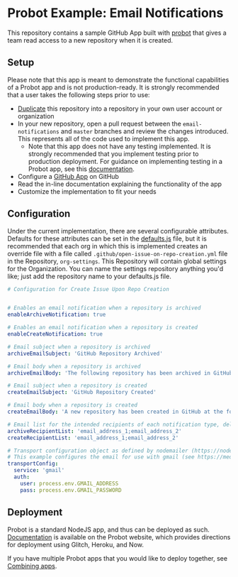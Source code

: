 # Probot Example: Email Notifications

This repository contains a sample GitHub App built with [probot](https://github.com/probot/probot) that gives a team read access to a new repository when it is created.

## Setup

Please note that this app is meant to demonstrate the functional capabilities of a Probot app and is not production-ready. It is strongly recommended that a user takes the following steps prior to use:

- [Duplicate](https://help.github.com/articles/duplicating-a-repository/) this repository into a repository in your own user account or organization
- In your new repository, open a pull request between the `email-notifications` and `master` branches and review the changes introduced. This represents all of the code used to implement this app.
  - Note that this app does not have any testing implemented. It is strongly recommended that you implement testing prior to production deployment. For guidance on implementing testing in a Probot app, see this [documentation](https://probot.github.io/docs/testing/).
- Configure a [GitHub App](https://probot.github.io/docs/development/#configuring-a-github-app) on GitHub
- Read the in-line documentation explaining the functionality of the app
- Customize the implementation to fit your needs

## Configuration
Under the current implementation, there are several configurable attributes. Defaults for these attributes can be set in the [defaults.js](./lib/defaults.js) file, but it is recommended that each org in which this is implemented creates an override file with a file called `.github/open-issue-on-repo-creation.yml` file in the Repository, `org-settings`. This Repository will contain global settings for the Organization. You can name the settings repository anything you'd like; just add the repository name to your defaults.js file.

```yml
# Configuration for Create Issue Upon Repo Creation


# Enables an email notification when a repository is archived
enableArchiveNotification: true

# Enables an email notification when a repository is created
enableCreateNotification: true

# Email subject when a repository is archived
archiveEmailSubject: 'GitHub Repository Archived'

# Email body when a repository is archived
archiveEmailBody: 'The following repository has been archived in GitHub: '

# Email subject when a repository is created
createEmailSubject: 'GitHub Repository Created'

# Email body when a repository is created
createEmailBody: 'A new repository has been created in GitHub at the following location: '

# Email list for the intended recipients of each notification type, delimited by semicolons
archiveRecipientList: 'email_address_1;email_address_2'
createRecipientList: 'email_address_1;email_address_2'

# Transport configuration object as defined by nodemailer (https://nodemailer.com/smtp/)
# This example configures the email for use with gmail (see https://medium.com/@manojsinghnegi/sending-an-email-using-nodemailer-gmail-7cfa0712a799)
transportConfig:
  service: 'gmail'
  auth:
    user: process.env.GMAIL_ADDRESS
    pass: process.env.GMAIL_PASSWORD
```

## Deployment

Probot is a standard NodeJS app, and thus can be deployed as such. [Documentation](https://probot.github.io/docs/deployment) is available on the Probot website, which provides directions for deployment using Glitch, Heroku, and Now.

If you have multiple Probot apps that you would like to deploy together, see [Combining apps](https://probot.github.io/docs/deployment/#combining-apps).
